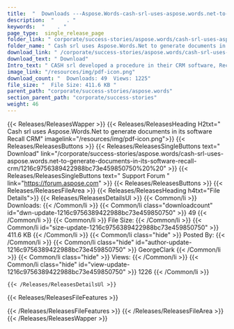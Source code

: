 ```yaml
---
title:  "  Downloads ---Aspose.Words-cash-srl-uses-aspose.words.net-to-generate-documents-in-its-software-recall-crm . " 
description:  "    . " 
keywords:  "    . " 
page_type:  single_release_page
folder_link: " corporate/success-stories/aspose.words/cash-srl-uses-aspose.words.net-to-generate-documents-in-its-software-recall-crm/"
folder_name: " Cash srl uses Aspose.Words.Net to generate documents in its software Recall CRM"
download_link: " /corporate/success-stories/aspose.words/cash-srl-uses-aspose.words.net-to-generate-documents-in-its-software-recall-crm/1216c9756389422988bc73e459850750"
download_text: " Download"
Intro_text: " CASH srl developed a procedure in their CRM software, Recall CRM, that used Micr..."
image_link: "/resources/img/pdf-icon.png"
download_count: "  Downloads: 49  Views: 1225"
file_size: "  File Size: 411.6 KB "
parent_path: "corporate/success-stories/aspose.words"
section_parent_path: "corporate/success-stories"
weight: 46 
---
```


{{< Releases/ReleasesWapper >}}
  {{< Releases/ReleasesHeading H2txt=" Cash srl uses Aspose.Words.Net to generate documents in its software Recall CRM" imagelink="/resources/img/pdf-icon.png">}}
  {{< Releases/ReleasesButtons >}}
    {{< Releases/ReleasesSingleButtons text=" Download" link="/corporate/success-stories/aspose.words/cash-srl-uses-aspose.words.net-to-generate-documents-in-its-software-recall-crm/1216c9756389422988bc73e459850750%20%20" >}}
    {{< Releases/ReleasesSingleButtons text=" Support Forum " link="https://forum.aspose.com" >}}
  {{< Releases/ReleasesButtons >}}
  {{< Releases/ReleasesFileArea >}}
    {{< Releases/ReleasesHeading h4txt="File Details">}}
    {{< Releases/ReleasesDetailsUl >}}
            {{< Common/li  >}} Downloads: {{< /Common/li >}} 
      {{< Common/li class="downloadcount" id="dwn-update-1216c9756389422988bc73e459850750" >}} 49 {{< /Common/li >}} 
      {{< Common/li  >}} File Size: {{< /Common/li >}} 
      {{< Common/li id="size-update-1216c9756389422988bc73e459850750" >}} 411.6 KB {{< /Common/li >}} 
      {{< Common/li  class="hide" >}} Posted By: {{< /Common/li >}} 
      {{< Common/li class="hide" id="author-update-1216c9756389422988bc73e459850750" >}} GeorgeClark {{< /Common/li >}} 
      {{< Common/li class="hide"  >}} Views: {{< /Common/li >}} 
      {{< Common/li class="hide" id="view-update-1216c9756389422988bc73e459850750" >}} 1226 {{< /Common/li >}} 

    {{< /Releases/ReleasesDetailsUl >}}

  {{< Releases/ReleasesFileFeatures >}}
      
  {{< /Releases/ReleasesFileFeatures >}}
 {{< /Releases/ReleasesFileArea >}}
{{< /Releases/ReleasesWapper >}}


